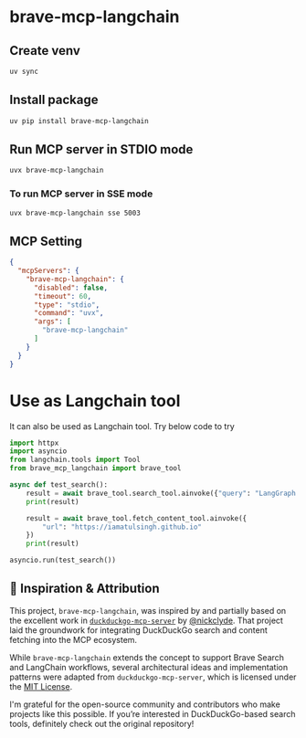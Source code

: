 # brave-mcp-langchain

## Create venv
```bash
uv sync
```

## Install package

```bash
uv pip install brave-mcp-langchain
```

## Run MCP server in STDIO mode

```bash
uvx brave-mcp-langchain
```

### To run MCP server in SSE mode
```bash
uvx brave-mcp-langchain sse 5003
```

## MCP Setting

```json
{
  "mcpServers": {
    "brave-mcp-langchain": {
      "disabled": false,
      "timeout": 60,
      "type": "stdio",
      "command": "uvx",
      "args": [
        "brave-mcp-langchain"
      ]
    }
  }
}
```

# Use as Langchain tool

It can also be used as Langchain tool. Try below code to try

```python
import httpx
import asyncio
from langchain.tools import Tool
from brave_mcp_langchain import brave_tool

async def test_search():
    result = await brave_tool.search_tool.ainvoke({"query": "LangGraph overview", "max_results": 10})
    print(result)

    result = await brave_tool.fetch_content_tool.ainvoke({
        "url": "https://iamatulsingh.github.io"
    })
    print(result)

asyncio.run(test_search())
```

## 🧠 Inspiration & Attribution

This project, `brave-mcp-langchain`, was inspired by and partially based on the excellent work in [`duckduckgo-mcp-server`](https://github.com/nickclyde/duckduckgo-mcp-server) by [@nickclyde](https://github.com/nickclyde). That project laid the groundwork for integrating DuckDuckGo search and content fetching into the MCP ecosystem.

While `brave-mcp-langchain` extends the concept to support Brave Search and LangChain workflows, several architectural ideas and implementation patterns were adapted from `duckduckgo-mcp-server`, which is licensed under the [MIT License](https://github.com/nickclyde/duckduckgo-mcp-server/blob/main/LICENSE).

I'm grateful for the open-source community and contributors who make projects like this possible. If you’re interested in DuckDuckGo-based search tools, definitely check out the original repository!
